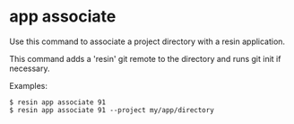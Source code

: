 # app associate <id>

Use this command to associate a project directory with a resin application.

This command adds a 'resin' git remote to the directory and runs git init if necessary.

Examples:

	$ resin app associate 91
	$ resin app associate 91 --project my/app/directory
